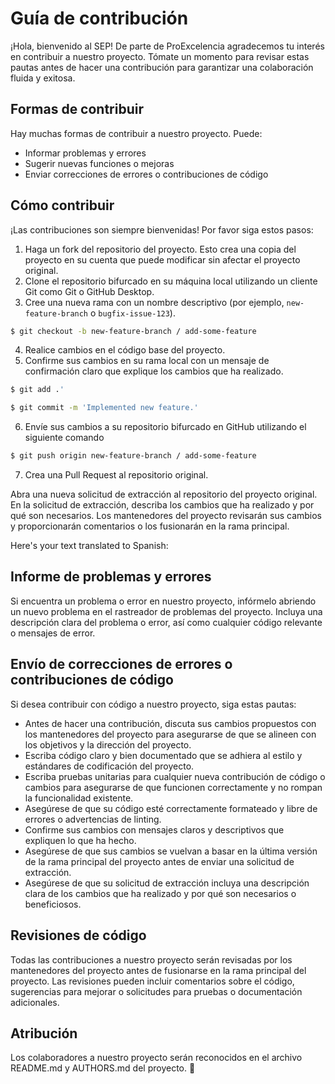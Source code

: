 # Guía de contribución

¡Hola, bienvenido al SEP! De parte de ProExcelencia agradecemos tu interés en contribuir a nuestro proyecto. Tómate un momento para revisar estas pautas antes de hacer una contribución para garantizar una colaboración fluida y exitosa.

## Formas de contribuir

Hay muchas formas de contribuir a nuestro proyecto. Puede:

- Informar problemas y errores
- Sugerir nuevas funciones o mejoras
- Enviar correcciones de errores o contribuciones de código

## Cómo contribuir

¡Las contribuciones son siempre bienvenidas! Por favor siga estos pasos:

1. Haga un fork del repositorio del proyecto. Esto crea una copia del proyecto en su cuenta que puede modificar sin afectar el proyecto original.
2. Clone el repositorio bifurcado en su máquina local utilizando un cliente Git como Git o GitHub Desktop.
3. Cree una nueva rama con un nombre descriptivo (por ejemplo, `new-feature-branch` o `bugfix-issue-123`).

```sh
$ git checkout -b new-feature-branch / add-some-feature
```

4. Realice cambios en el código base del proyecto.
5. Confirme sus cambios en su rama local con un mensaje de confirmación claro que explique los cambios que ha realizado.

```sh
$ git add .'
```

```sh
$ git commit -m 'Implemented new feature.'
```

6. Envíe sus cambios a su repositorio bifurcado en GitHub utilizando el siguiente comando

```sh
$ git push origin new-feature-branch / add-some-feature
```

7. Crea una Pull Request al repositorio original.

Abra una nueva solicitud de extracción al repositorio del proyecto original. En la solicitud de extracción, describa los cambios que ha realizado y por qué son necesarios.
Los mantenedores del proyecto revisarán sus cambios y proporcionarán comentarios o los fusionarán en la rama principal.

Here's your text translated to Spanish:

## Informe de problemas y errores

Si encuentra un problema o error en nuestro proyecto, infórmelo abriendo un nuevo problema en el rastreador de problemas del proyecto. Incluya una descripción clara del problema o error, así como cualquier código relevante o mensajes de error.

## Envío de correcciones de errores o contribuciones de código

Si desea contribuir con código a nuestro proyecto, siga estas pautas:

- Antes de hacer una contribución, discuta sus cambios propuestos con los mantenedores del proyecto para asegurarse de que se alineen con los objetivos y la dirección del proyecto.
- Escriba código claro y bien documentado que se adhiera al estilo y estándares de codificación del proyecto.
- Escriba pruebas unitarias para cualquier nueva contribución de código o cambios para asegurarse de que funcionen correctamente y no rompan la funcionalidad existente.
- Asegúrese de que su código esté correctamente formateado y libre de errores o advertencias de linting.
- Confirme sus cambios con mensajes claros y descriptivos que expliquen lo que ha hecho.
- Asegúrese de que sus cambios se vuelvan a basar en la última versión de la rama principal del proyecto antes de enviar una solicitud de extracción.
- Asegúrese de que su solicitud de extracción incluya una descripción clara de los cambios que ha realizado y por qué son necesarios o beneficiosos.

## Revisiones de código

Todas las contribuciones a nuestro proyecto serán revisadas por los mantenedores del proyecto antes de fusionarse en la rama principal del proyecto. Las revisiones pueden incluir comentarios sobre el código, sugerencias para mejorar o solicitudes para pruebas o documentación adicionales.

## Atribución

Los colaboradores a nuestro proyecto serán reconocidos en el archivo README.md y AUTHORS.md del proyecto. 💚
